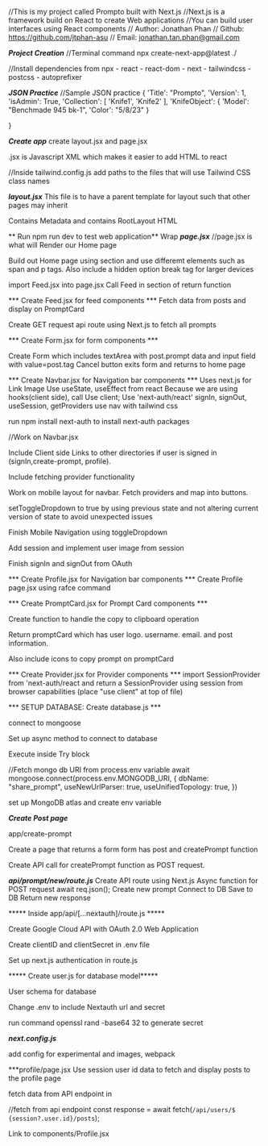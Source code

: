 //This is my project called Prompto built with Next.js
//Next.js is a framework build on React to create Web applications
//You can build user interfaces using React components
// Author: Jonathan Phan
// Github: https://github.com/jtphan-asu
// Email: jonathan.tan.phan@gmail.com


***Project Creation***
//Terminal command
npx create-next-app@latest ./

//Install dependencies from npx
	- react
	- react-dom
	- next
	- tailwindcss
	- postcss
	- autoprefixer

***JSON Practice***
//Sample JSON practice
{
	'Title': "Prompto",
	'Version': 1,
	'isAdmin': True,
	'Collection': [
		'Knife1',
		'Knife2'
	],
	'KnifeObject': {
		'Model': "Benchmade 945 bk-1",
		'Color': "5/8/23"
	}

}

***Create app***
create layout.jsx and page.jsx

.jsx is Javascript XML which makes it easier to add HTML to react

//Inside tailwind.config.js add paths to the files that will use Tailwind CSS class names

***layout.jsx***
This file is to have a parent template for layout such that other pages may inherit

Contains Metadata and contains RootLayout HTML

** Run npm run dev to test web application**
Wrap 
***page.jsx***
//page.jsx is what will Render our Home page

Build out Home page using section and use differemt elements such as span and p tags.  Also include a hidden option break tag for larger devices

import Feed.jsx into page.jsx
Call Feed in section of return function

*** Create Feed.jsx for feed components ***
Fetch data from posts and display on PromptCard

Create GET request api route using Next.js to fetch all prompts

*** Create Form.jsx for form components ***

Create Form which includes textArea with post.prompt data and input field with value=post.tag
Cancel button exits form and returns to home page

*** Create Navbar.jsx for Navigation bar components ***
Uses next.js for
	Link
	Image
Use useState, useEffect from react
	Because we are using hooks(client side), call Use client;
Use 'next-auth/react'
	signIn, signOut, useSession, getProviders
use nav with tailwind css

run npm install next-auth to install next-auth packages

//Work on Navbar.jsx 

Include Client side Links to other directories if user is signed in (signIn,create-prompt, profile).

Include fetching provider functionality

Work on mobile layout for navbar. Fetch providers and map into buttons.

setToggleDropdown to true by using previous state and not altering current version of state to avoid unexpected issues

Finish Mobile Navigation using toggleDropdown

Add session and implement user image from session

Finish signIn and signOut from OAuth

*** Create Profile.jsx for Navigation bar components ***
	Create Profile page.jsx using rafce command


*** Create PromptCard.jsx for Prompt Card components ***

Create function to handle the copy to clipboard operation

Return promptCard which has user logo. username. email. and post information.

Also include icons to copy prompt on promptCard

*** Create Provider.jsx for Provider components ***
import SessionProvider from 'next-auth/react and return a SessionProvider using session from browser capabilities (place "use client" at top of file)

*** SETUP DATABASE: Create database.js ***

connect to mongoose

Set up async method to connect to database

Execute inside Try block

//Fetch mongo db URI from process.env variable
await mongoose.connect(process.env.MONGODB_URI, {
            dbName: "share_prompt",
            useNewUrlParser: true,
            useUnifiedTopology: true,
        })

set up MongoDB atlas and create env variable

*****Create Post page*****

app/create-prompt

Create a page that returns a form
	form has post and createPrompt function

Create API call for createPrompt function as POST request.

*****api/prompt/new/route.js*****
Create API route using Next.js
	Async function for POST request
	await req.json();
	Create new prompt
	Connect to DB
	Save to DB
	Return new response

***** Inside app/api/[...nextauth]/route.js *****

Create Google Cloud API with OAuth 2.0 Web Application

Create clientID and clientSecret in .env file

Set up next.js authentication in route.js

***** Create user.js for database model*****

User schema for database

Change .env to include Nextauth url and secret

run command openssl rand -base64 32 to generate secret

*****next.config.js*****

add config for experimental and images, webpack

***profile/page.jsx
Use session user id data to fetch and display posts to the profile page

fetch data from API endpoint in 

//fetch from api endpoint
      const response = await fetch(`/api/users/$
      {session?.user.id}/posts`);

Link to components/Profile.jsx